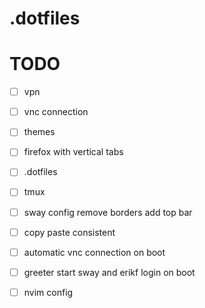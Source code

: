 # .dotfiles

# TODO
- [ ] vpn
- [ ] vnc connection
- [ ] themes
- [ ] firefox with vertical tabs
- [ ] .dotfiles
- [ ] tmux
- [ ] sway config remove borders add top bar
- [ ] copy paste consistent
- [ ] automatic vnc connection on boot
- [ ] greeter start sway and erikf login on boot
- [ ] nvim config

